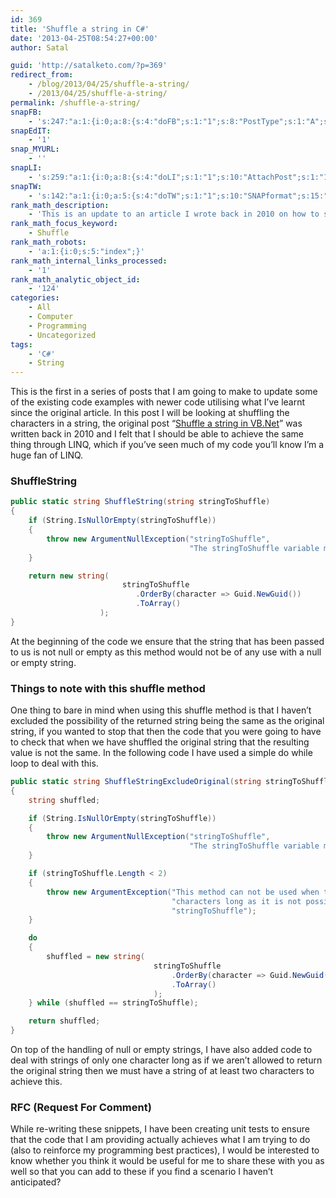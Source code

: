 ```yaml
---
id: 369
title: 'Shuffle a string in C#'
date: '2013-04-25T08:54:27+00:00'
author: Satal

guid: 'http://satalketo.com/?p=369'
redirect_from:
    - /blog/2013/04/25/shuffle-a-string/
    - /2013/04/25/shuffle-a-string/
permalink: /shuffle-a-string/
snapFB:
    - 's:247:"a:1:{i:0;a:8:{s:4:"doFB";s:1:"1";s:8:"PostType";s:1:"A";s:10:"AttachPost";s:1:"1";s:10:"SNAPformat";s:51:"New post (%TITLE%) has been published on %SITENAME%";s:9:"isAutoImg";s:1:"A";s:8:"imgToUse";b:0;s:9:"isAutoURL";s:1:"A";s:8:"urlToUse";b:0;}}";'
snapEdIT:
    - '1'
snap_MYURL:
    - ''
snapLI:
    - 's:259:"a:1:{i:0;a:8:{s:4:"doLI";s:1:"1";s:10:"AttachPost";s:1:"1";s:10:"SNAPformat";s:41:"New post has been published on %SITENAME%";s:11:"SNAPformatT";s:18:"New Post - %TITLE%";s:9:"isAutoImg";s:1:"A";s:8:"imgToUse";b:0;s:9:"isAutoURL";s:1:"A";s:8:"urlToUse";b:0;}}";'
snapTW:
    - 's:142:"a:1:{i:0;a:5:{s:4:"doTW";s:1:"1";s:10:"SNAPformat";s:15:"%TITLE% - %URL%";s:8:"attchImg";s:1:"1";s:9:"isAutoImg";s:1:"A";s:8:"imgToUse";b:0;}}";'
rank_math_description:
    - 'This is an update to an article I wrote back in 2010 on how to shuffle the characters in a string, I achieve this through the use of LINQ.'
rank_math_focus_keyword:
    - Shuffle
rank_math_robots:
    - 'a:1:{i:0;s:5:"index";}'
rank_math_internal_links_processed:
    - '1'
rank_math_analytic_object_id:
    - '124'
categories:
    - All
    - Computer
    - Programming
    - Uncategorized
tags:
    - 'C#'
    - String
---
```


This is the first in a series of posts that I am going to make to update some of the existing code examples with newer code utilising what I’ve learnt since the original article. In this post I will be looking at shuffling the characters in a string, the original post “[Shuffle a string in VB.Net](https://samjenkins.com/shuffle-a-string-in-vbnet/ "Shuffle a string in VB.Net")” was written back in 2010 and I felt that I should be able to achieve the same thing through LINQ, which if you’ve seen much of my code you’ll know I’m a huge fan of LINQ.

### ShuffleString

```csharp
public static string ShuffleString(string stringToShuffle)
{
    if (String.IsNullOrEmpty(stringToShuffle))
    {
        throw new ArgumentNullException("stringToShuffle",
                                        "The stringToShuffle variable must not be null or empty");
    }

    return new string(
                         stringToShuffle
                            .OrderBy(character => Guid.NewGuid())
                            .ToArray()
                    );
}
```

At the beginning of the code we ensure that the string that has been passed to us is not null or empty as this method would not be of any use with a null or empty string.

### Things to note with this shuffle method

One thing to bare in mind when using this shuffle method is that I haven’t excluded the possibility of the returned string being the same as the original string, if you wanted to stop that then the code that you were going to have to check that when we have shuffled the original string that the resulting value is not the same. In the following code I have used a simple do while loop to deal with this.

```csharp
public static string ShuffleStringExcludeOriginal(string stringToShuffle)
{
    string shuffled;

    if (String.IsNullOrEmpty(stringToShuffle))
    {
        throw new ArgumentNullException("stringToShuffle",
                                        "The stringToShuffle variable must not be null or empty");
    }

    if (stringToShuffle.Length < 2)
    {
        throw new ArgumentException("This method can not be used when the string to shuffle is less than two " +
                                    "characters long as it is not possible to exclude the original",
                                    "stringToShuffle");
    }

    do
    {
        shuffled = new string(
                                stringToShuffle
                                    .OrderBy(character => Guid.NewGuid())
                                    .ToArray()
                                );
    } while (shuffled == stringToShuffle);

    return shuffled;
}
```

On top of the handling of null or empty strings, I have also added code to deal with strings of only one character long as if we aren’t allowed to return the original string then we must have a string of at least two characters to achieve this.

### RFC (Request For Comment)

While re-writing these snippets, I have been creating unit tests to ensure that the code that I am providing actually achieves what I am trying to do (also to reinforce my programming best practices), I would be interested to know whether you think it would be useful for me to share these with you as well so that you can add to these if you find a scenario I haven’t anticipated?